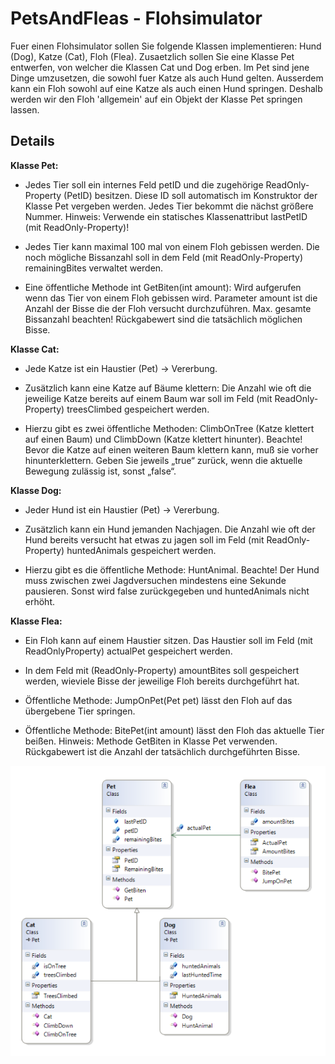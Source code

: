 # PetsAndFleas - Flohsimulator

Fuer einen Flohsimulator sollen Sie folgende Klassen implementieren: Hund (Dog), Katze
(Cat), Floh (Flea). Zusaetzlich sollen Sie eine Klasse Pet entwerfen, von welcher die Klassen
Cat und Dog erben.
Im Pet sind jene Dinge umzusetzen, die sowohl fuer Katze als auch Hund gelten. Ausserdem
kann ein Floh sowohl auf eine Katze als auch einen Hund springen. Deshalb werden wir den
Floh 'allgemein' auf ein Objekt der Klasse Pet springen lassen.

## Details

**Klasse Pet:**

* Jedes Tier soll ein internes Feld petID und die zugehörige ReadOnly-Property (PetID)
besitzen. Diese ID soll automatisch im Konstruktor der Klasse Pet vergeben werden.
Jedes Tier bekommt die nächst größere Nummer. Hinweis: Verwende ein statisches
Klassenattribut lastPetID (mit ReadOnly-Property)!

* Jedes Tier kann maximal 100 mal von einem Floh gebissen werden. Die noch
mögliche Bissanzahl soll in dem Feld (mit ReadOnly-Property) remainingBites
verwaltet werden.

* Eine öffentliche Methode int GetBiten(int amount): Wird aufgerufen wenn das Tier
von einem Floh gebissen wird. Parameter amount ist die Anzahl der Bisse die der Floh
versucht durchzuführen. Max. gesamte Bissanzahl beachten! Rückgabewert sind die
tatsächlich möglichen Bisse.

**Klasse Cat:**

* Jede Katze ist ein Haustier (Pet) -> Vererbung.

* Zusätzlich kann eine Katze auf Bäume klettern: Die Anzahl wie oft die jeweilige Katze
bereits auf einem Baum war soll im Feld (mit ReadOnly-Property) treesClimbed
gespeichert werden.

* Hierzu gibt es zwei öffentliche Methoden: ClimbOnTree (Katze klettert auf einen Baum)
und ClimbDown (Katze klettert hinunter). Beachte! Bevor die Katze auf einen weiteren
Baum klettern kann, muß sie vorher hinunterklettern. Geben Sie jeweils „true“ zurück,
wenn die aktuelle Bewegung zulässig ist, sonst „false“.

**Klasse Dog:**

* Jeder Hund ist ein Haustier (Pet) -> Vererbung.

* Zusätzlich kann ein Hund jemanden Nachjagen. Die Anzahl wie oft der Hund bereits
versucht hat etwas zu jagen soll im Feld (mit ReadOnly-Property) huntedAnimals
gespeichert werden.

* Hierzu gibt es die öffentliche Methode: HuntAnimal. Beachte! Der Hund muss
zwischen zwei Jagdversuchen mindestens eine Sekunde pausieren. Sonst wird false
zurückgegeben und huntedAnimals nicht erhöht.

**Klasse Flea:**

* Ein Floh kann auf einem Haustier sitzen. Das Haustier soll im Feld (mit ReadOnlyProperty) actualPet gespeichert werden.

* In dem Feld mit (ReadOnly-Property) amountBites soll gespeichert werden, wieviele
Bisse der jeweilige Floh bereits durchgeführt hat.

* Öffentliche Methode: JumpOnPet(Pet pet) lässt den Floh auf das übergebene Tier
springen.

* Öffentliche Methode: BitePet(int amount) lässt den Floh das aktuelle Tier beißen.
Hinweis: Methode GetBiten in Klasse Pet verwenden. Rückgabewert ist die Anzahl
der tatsächlich durchgeführten Bisse.

![Klassendiagramm](Classdiagram.PNG)



